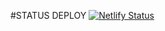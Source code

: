 #STATUS DEPLOY
[![Netlify Status](https://api.netlify.com/api/v1/badges/93de6107-e67f-4158-9afa-9564c732d07b/deploy-status)](https://app.netlify.com/sites/malafama/deploys)
